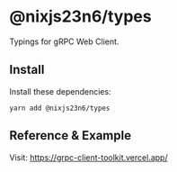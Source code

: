 # @nixjs23n6/types

Typings for gRPC Web Client.

## Install

Install these dependencies:

`yarn add @nixjs23n6/types`

## Reference & Example

Visit: <https://grpc-client-toolkit.vercel.app/>
